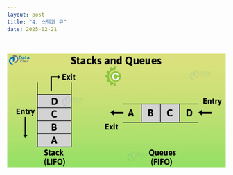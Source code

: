 ```yaml
---
layout: post
title: "4. 스택과 큐"
date: 2025-02-21
---
```

<div style="text-align: center;">
    <img src="/사진들/알고리즘/스택과큐.png" alt="alt text" />
</div>